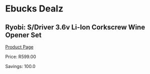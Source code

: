 
# Ebucks Dealz
## Ryobi: S/Driver 3.6v Li-Ion Corkscrew Wine Opener Set
[Product Page](https://www.ebucks.com/web/shop/productSelected.do?prodId=315072776&catId=714962196)

Price: R599.00

Savings: 100.0


	